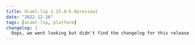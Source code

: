 ```yaml
---
title: Ocaml-lsp 1.15.0~5.0preview1
date: "2022-12-16"
tags: [ocaml-lsp, platform]
changelog: |
  Oops, we went looking but didn't find the changelog for this release 🙈
---
```

